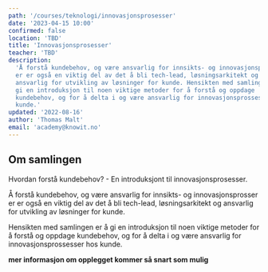 ```yaml
---
path: '/courses/teknologi/innovasjonsprosesser'
date: '2023-04-15 10:00'
confirmed: false
location: 'TBD'
title: 'Innovasjonsprosesser'
teacher: 'TBD'
description:
  'Å forstå kundebehov, og være ansvarlig for innsikts- og innovasjonsprosser
  er er også en viktig del av det å bli tech-lead, løsningsarkitekt og
  ansvarlig for utvikling av løsninger for kunde. Hensikten med samlingen er å
  gi en introduksjon til noen viktige metoder for å forstå og oppdage
  kundebehov, og for å delta i og være ansvarlig for innovasjonsprossesser hos
  kunde.'
updated: '2022-08-16'
author: 'Thomas Malt'
email: 'academy@knowit.no'
---
```


## Om samlingen

Hvordan forstå kundebehov? - En introduksjont til innovasjonsprosesser.

Å forstå kundebehov, og være ansvarlig for innsikts- og innovasjonsprosser er
er også en viktig del av det å bli tech-lead, løsningsarkitekt og ansvarlig
for utvikling av løsninger for kunde.

Hensikten med samlingen er å gi en introduksjon til noen viktige metoder for å
forstå og oppdage kundebehov, og for å delta i og være ansvarlig for
innovasjonsprossesser hos kunde.

**mer informasjon om opplegget kommer så snart som mulig**

